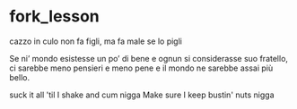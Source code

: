 # fork_lesson

cazzo in culo non fa figli, ma fa male se lo pigli

Se ni’ mondo esistesse un po’ di bene
e ognun si considerasse suo fratello,
ci sarebbe meno pensieri e meno pene
e il mondo ne sarebbe assai più bello.

suck it all 'til I shake and cum nigga
Make sure I keep bustin' nuts nigga
